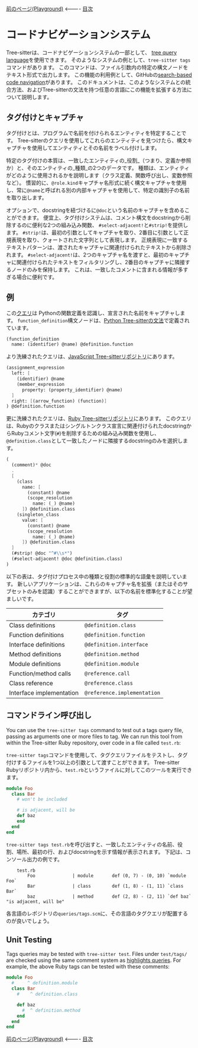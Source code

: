 <!-- textlint-disable -->
[前のページ(Playground)](./section-7-playground.md) <---- [目次](../README.md)


# コードナビゲーションシステム

Tree-sitterは、コードナビゲーションシステムの一部として、
[tree query language](https://tree-sitter.github.io/tree-sitter/using-parsers#pattern-matching-with-queries)を使用できます。
そのようなシステムの例として、`tree-sitter tags`コマンドがあります。
このコマンドは、ファイル引数内の特定の構文ノードをテキスト形式で出力します。
この機能の利用例として、GitHubの[search-based code navigation](https://docs.github.com/en/repositories/working-with-files/using-files/navigating-code-on-github#precise-and-search-based-navigation)があります。
このドキュメントは、このようなシステムとの統合方法、およびTree-sitterの文法を持つ任意の言語にこの機能を拡張する方法について説明します。

## タグ付けとキャプチャ

タグ付けとは、プログラムで名前を付けられるエンティティを特定することです。
Tree-sitterのクエリを使用してこれらのエンティティを見つけたら、構文キャプチャを使用してエンティティとその名前をラベル付けします。

特定のタグ付けの本質は、一致したエンティティの_役割_（つまり、定義か参照か）と、そのエンティティの_種類_の2つのデータです。
種類は、エンティティがどのように使用されるかを説明します（クラス定義、関数呼び出し、変数参照など）。
慣習的に、`@role.kind`キャプチャ名形式に続く構文キャプチャを使用し、常に`@name`と呼ばれる別の内部キャプチャを使用して、特定の識別子の名前を取り出します。

オプションで、docstringを紐づけるに`@doc`という名前のキャプチャを含めることができます。
便宜上、タグ付けシステムは、コメント構文をdocstringから削除するのに便利な2つの組み込み関数、
`#select-adjacent!`と`#strip!`を提供します。
`#strip!`は、最初の引数としてキャプチャを取り、2番目に引数として正規表現を取り、クォートされた文字列として表現します。
正規表現に一致するテキストパターンは、渡されたキャプチャに関連付けられたテキストから削除されます。
`#select-adjacent!`は、2つのキャプチャ名を渡すと、最初のキャプチャに関連付けられたテキストをフィルタリングし、2番目のキャプチャに隣接するノードのみを保持します。
これは、一致したコメントに含まれる情報が多すぎる場合に便利です。

## 例

この[クエリ](https://github.com/tree-sitter/tree-sitter-python/blob/78c4e9b6b2f08e1be23b541ffced47b15e2972ad/queries/tags.scm#L4-L5)は
Pythonの関数定義を認識し、宣言された名前をキャプチャします。
`function_definition`構文ノードは、[Python Tree-sitterの文法](https://github.com/tree-sitter/tree-sitter-python/blob/78c4e9b6b2f08e1be23b541ffced47b15e2972ad/grammar.js#L354)で定義されています。

``` scheme
(function_definition
  name: (identifier) @name) @definition.function
```

より洗練されたクエリは、[JavaScript Tree-sitterリポジトリ](https://github.com/tree-sitter/tree-sitter-javascript/blob/fdeb68ac8d2bd5a78b943528bb68ceda3aade2eb/queries/tags.scm#L63-L70)にあります。

``` scheme
(assignment_expression
  left: [
    (identifier) @name
    (member_expression
      property: (property_identifier) @name)
  ]
  right: [(arrow_function) (function)]
) @definition.function
```

更に洗練されたクエリは、[Ruby Tree-sitterリポジトリ](https://github.com/tree-sitter/tree-sitter-ruby/blob/1ebfdb288842dae5a9233e2509a135949023dd82/queries/tags.scm#L24-L43)にあります。
このクエリは、Rubyのクラスまたはシングルトンクラス宣言に関連付けられたdocstringからRubyコメント文字(`#`)を削除するための組み込み関数を使用し、`@definition.class`として一致したノードに隣接するdocstringのみを選択します。

``` scheme
(
  (comment)* @doc
  .
  [
    (class
      name: [
        (constant) @name
        (scope_resolution
          name: (_) @name)
      ]) @definition.class
    (singleton_class
      value: [
        (constant) @name
        (scope_resolution
          name: (_) @name)
      ]) @definition.class
  ]
  (#strip! @doc "^#\\s*")
  (#select-adjacent! @doc @definition.class)
)
```

以下の表は、タグ付けプロセス中の種類と役割の標準的な語彙を説明しています。
新しいアプリケーションは、これらのキャプチャ名を拡張（またはそのサブセットのみを認識）することができますが、以下の名前を標準化することが望ましいです。

| カテゴリ                 | タグ                         |
|--------------------------|-----------------------------|
| Class definitions        | `@definition.class`         |
| Function definitions     | `@definition.function`      |
| Interface definitions    | `@definition.interface`     |
| Method definitions       | `@definition.method`        |
| Module definitions       | `@definition.module`        |
| Function/method calls    | `@reference.call`           |
| Class reference          | `@reference.class`          |
| Interface implementation | `@reference.implementation` |

## コマンドライン呼び出し

You can use the `tree-sitter tags` command to test out a tags query file, passing as arguments one or more files to tag. We can run this tool from within the Tree-sitter Ruby repository, over code in a file called `test.rb`:

`tree-sitter tags`コマンドを使用して、タグクエリファイルをテストし、タグ付けするファイルを1つ以上の引数として渡すことができます。
Tree-sitter Rubyリポジトリ内から、`test.rb`というファイルに対してこのツールを実行できます。

``` ruby
module Foo
  class Bar
    # won't be included

    # is adjacent, will be
    def baz
    end
  end
end
```

`tree-sitter tags test.rb`を呼び出すと、一致したエンティティの名前、役割、場所、最初の行、およびdocstringを示す情報が表示されます。
下記は、コンソール出力の例です。

```
    test.rb
        Foo              | module       def (0, 7) - (0, 10) `module Foo`
        Bar              | class        def (1, 8) - (1, 11) `class Bar`
        baz              | method       def (2, 8) - (2, 11) `def baz`  "is adjacent, will be"
```

各言語のレポジトリの`queries/tags.scm`に、その言語のタグクエリが配置するのが良いでしょう。

## Unit Testing

Tags queries may be tested with `tree-sitter test`. Files under `test/tags/` are checked using the same comment system as [highlights queries](https://tree-sitter.github.io/tree-sitter/syntax-highlighting#unit-testing). For example, the above Ruby tags can be tested with these comments:

```ruby
module Foo
  #     ^ definition.module
  class Bar
    #    ^ definition.class

    def baz
      #  ^ definition.method
    end
  end
end
```

[前のページ(Playground)](./section-7-playground.md) <---- [目次](../README.md)
<!-- textlint-enable -->